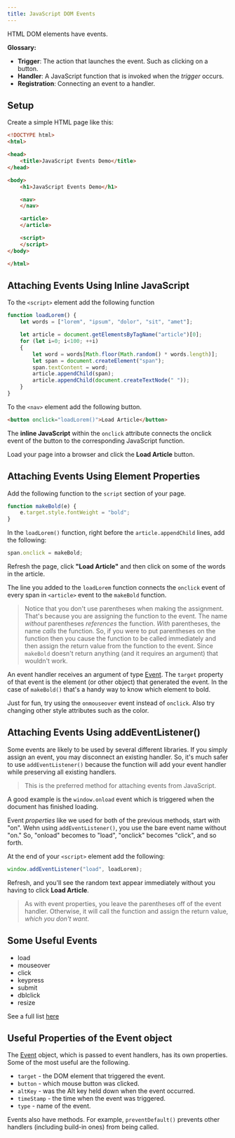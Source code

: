 ```yaml
---
title: JavaScript DOM Events
---
```


HTML DOM elements have events.

**Glossary:**

* **Trigger**: The action that launches the event. Such as clicking on a button.
* **Handler**: A JavaScript function that is invoked when the _trigger_ occurs.
* **Registration**: Connecting an event to a handler.

## Setup

Create a simple HTML page like this:

```html
<!DOCTYPE html>
<html>

<head>
    <title>JavaScript Events Demo</title>
</head>

<body>
    <h1>JavaScript Events Demo</h1>

    <nav>
    </nav>

    <article>
    </article>

    <script>
    </script>
</body>

</html>
```

## Attaching Events Using Inline JavaScript

To the `<script>` element add the following function

```js
function loadLorem() {
    let words = ["lorem", "ipsum", "dolor", "sit", "amet"];

    let article = document.getElementsByTagName("article")[0];
    for (let i=0; i<100; ++i)
    {
        let word = words[Math.floor(Math.random() * words.length)];
        let span = document.createElement("span");
        span.textContent = word;
        article.appendChild(span);
        article.appendChild(document.createTextNode(" "));
    }
}
```

To the `<nav>` element add the following button.

```html
<button onclick="loadLorem()">Load Article</button>
```

The **inline JavaScript** within the `onclick` attribute connects the onclick event of the button to the corresponding JavaScript function.

Load your page into a browser and click the **Load Article** button.

## Attaching Events Using Element Properties

Add the following function to the `script` section of your page.

```js
function makeBold(e) {
    e.target.style.fontWeight = "bold";
}
```

In the `loadLorem()` function, right before the `article.appendChild` lines, add the following:

```js
span.onclick = makeBold;
```

Refresh the page, click **"Load Article"** and then click on some of the words in the article.

The line you added to the `loadLorem` function connects the `onclick` event of every span in `<article>` event to the `makeBold` function.

> Notice that you don't use parentheses when making the assignment. That's because you are assigning the function to the event. The name _without_ parentheses _references_ the function. _With_ parentheses, the name _calls_ the function. So, if you were to put parentheses on the function then you cause the function to be called immediately and then assign the return value from the function to the event. Since `makeBold` doesn't return anything (and it requires an argument) that wouldn't work.

An event handler receives an argument of type [Event](https://developer.mozilla.org/en-US/docs/Web/API/Event). The `target` property of that event is the element (or other object) that generated the event. In the case of `makeBold()` that's a handy way to know which element to bold.

Just for fun, try using the `onmouseover` event instead of `onclick`. Also try changing other style attributes such as the color.

## Attaching Events Using addEventListener()

Some events are likely to be used by several different libraries. If you simply assign an event, you may disconnect an existing handler. So, it's much safer to use `addEventListener()` because the function will add your event handler while preserving all existing handlers.

> This is the preferred method for attaching events from JavaScript.

A good example is the `window.onload` event which is triggered when the document has finished loading.

Event _properties_ like we used for both of the previous methods, start with "on". Wehn using `addEventListener()`, you use the bare event name without "on." So, "onload" becomes to "load", "onclick" becomes "click", and so forth.

At the end of your `<script>` element add the following:

```js
window.addEventListener("load", loadLorem);
```

Refresh, and you'll see the random text appear immediately without you having to click **Load Article**.

> As with event properties, you leave the parentheses off of the event handler. Otherwise, it will call the function and assign the return value, _which you don't want_.

## Some Useful Events

* load
* mouseover
* click
* keypress
* submit
* dblclick
* resize

See a full list [here](https://www.w3schools.com/jsref/dom_obj_event.asp)

## Useful Properties of the Event object

The [Event](https://developer.mozilla.org/en-US/docs/Web/API/Event) object, which is passed to event handlers, has its own properties. Some of the most useful are the following.

* `target` - the DOM element that triggered the event.
* `button` - which mouse button was clicked.
* `altKey` - was the Alt key held down when the event occurred.
* `timeStamp` - the time when the event was triggered.
* `type` - name of the event.

Events also have methods. For example, `preventDefault()` prevents other handlers (including build-in ones) from being called.